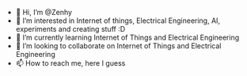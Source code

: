 - 👋 Hi, I’m @Zenhy
- 👀 I’m interested in Internet of things, Electrical Engineering, AI, experiments and creating stuff :D
- 🌱 I’m currently learning Internet of Things and Electrical Engineering
- 💞️ I’m looking to collaborate on Internet of Things and Electrical Engineering
- 📫 How to reach me, here I guess

<!---
Zenhy/Zenhy is a ✨ special ✨ repository because its `README.md` (this file) appears on your GitHub profile.
You can click the Preview link to take a look at your changes.
--->
